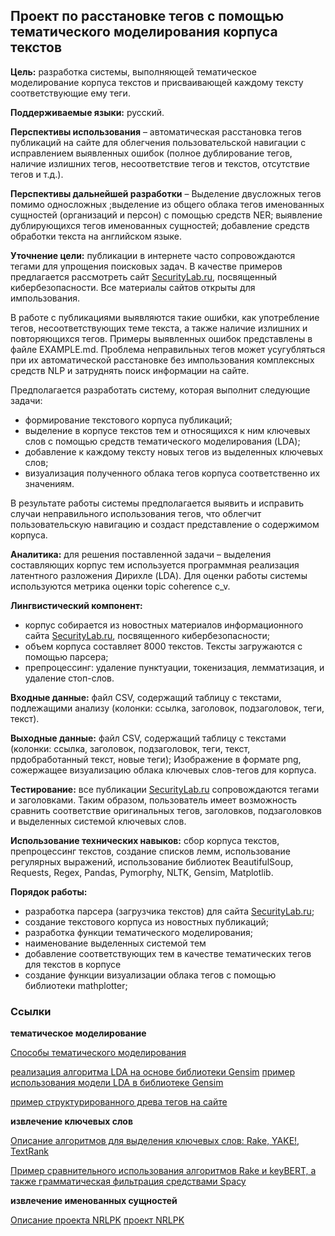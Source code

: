 ## Проект по расстановке тегов с помощью тематического моделирования корпуса текстов

**Цель:** разработка системы, выполняющей тематическое моделирование корпуса текстов и присваивающей каждому тексту соответствующие ему теги.

**Поддерживаемые языки:** русский.

**Перспективы использования** – автоматическая расстановка тегов публикаций на сайте для облегчения пользовательской навигации с исправлением выявленных ошибок (полное дублирование тегов, наличие излишних тегов, несоответствие тегов и текстов, отсутствие тегов и т.д.). 

**Перспективы дальнейшей разработки** – Выделение двусложных тегов помимо односложных ;выделение из общего облака тегов именованных сущностей (организаций и персон) с помощью средств NER; выявление дублирующихся тегов именованных сущностей; добавление средств обработки текста на английском языке.

**Уточнение цели:** публикации в интернете часто сопровождаются тегами для упрощения поисковых задач. В качестве примеров предлагается рассмотреть сайт [SecurityLab.ru](https://www.securitylab.ru/), посвященный кибербезопасности. Все материалы сайтов открыты для импользования.

В работе с публикациями выявляются такие ошибки, как употребление тегов, несоответствующих теме текста, а также наличие излишних и повторяющихся тегов. Примеры выявленных ошибок представлены в файле EXAMPLE.md. Проблема неправильных тегов может усугубляться при их автоматической расстановке без импользования комплексных средств NLP и затруднять поиск информации на сайте.

Предполагается разработать систему, которая выполнит следующие задачи:
- формирование текстового корпуса публикаций;
- выделение в корпусе текстов тем и относящихся к ним ключевых слов с помощью средств тематического моделирования (LDA);
- добавление к каждому тексту новых тегов из выделенных ключевых слов;
- визуализация полученного облака тегов корпуса соответственно их значениям.

В результате работы системы предполагается выявить и исправить случаи неправильного использования тегов, что облегчит пользовательскую навигацию и создаст представление о содержимом корпуса.

**Аналитика:** для решения поставленной задачи – выделения составляющих корпус тем используется программная реализация латентного разложения Дирихле (LDA). Для оценки работы системы используются метрика оценки topic coherence c_v.

**Лингвистический компонент:**
- корпус собирается из новостных материалов информационного сайта [SecurityLab.ru](https://www.securitylab.ru/), посвященного кибербезопасности;
- объем корпуса составляет 8000 текстов. Тексты загружаются с помощью парсера;
- препроцессинг: удаление пунктуации, токенизация, лемматизация, и удаление стоп-слов.

**Входные данные:** файл CSV, содержащий таблицу с текстами, подлежащими анализу (колонки: ссылка, заголовок, подзаголовок, теги, текст).

**Выходные данные:** файл CSV, содержащий таблицу с текстами (колонки: ссылка, заголовок, подзаголовок, теги, текст, прдобработанный текст, новые теги); Изображение в формате png, сожержащее визуализацию облака ключевых слов-тегов для корпуса.

**Тестирование:** все публикации [SecurityLab.ru](https://www.securitylab.ru/) сопровождаются тегами и заголовками. Таким образом, пользователь имеет возможность сравнить соответствие оригинальных тегов, заголовков, подзаголовков и выделенных системой ключевых слов.

**Использование технических навыков:** сбор корпуса текстов, препроцессинг текстов, создание списков лемм, использование регулярных выражений, использование библиотек BeautifulSoup, Requests, Regex, Pandas, Pymorphy, NLTK, Gensim, Matplotlib.

**Порядок работы:**
- разработка парсера (загрузчика текстов) для сайта [SecurityLab.ru](https://www.securitylab.ru/);
- создание текстового корпуса из новостных публикаций;
- разработка функции тематического моделирования;
- наименование выделенных системой тем
- добавление соответствующих тем в качестве тематических тегов для текстов в корпусе
- создание функции визуализации облака тегов с помощью библиотеки mathplotter;
 
### Ссылки

**тематическое моделирование**

[Способы тематического моделирования](https://sysblok.ru/knowhow/kak-ponjat-o-chem-tekst-ne-chitaja-ego/)

[реализация алгоритма LDA на основе библиотеки Gensim](https://sysblok.ru/nlp/kak-sdelat-tematicheskoe-modelirovanie/)
[пример использования модели LDA в библиотеке Gensim](https://radimrehurek.com/gensim/models/ldamodel.html)

[пример структурированного древа тегов на сайте](https://eda.ru/)

**извлечение ключевых слов**

[Описание алгоритмов для выделения ключевых слов: Rake, YAKE!, TextRank](https://vc.ru/newtechaudit/449493-algoritmy-dlya-vydeleniya-klyuchevyh-slov-rake-yake-textrank)

[Пример сравнительного использования алгоритмов Rake и keyBERT, а также грамматическая фильтрация средствами Spacy](https://towardsdatascience.com/keyword-extraction-a-benchmark-of-7-algorithms-in-python-8a905326d93f)

**извлечение именованных сущностей**

[Описание проекта NRLPK](https://habr.com/ru/post/468141/)
[проект NRLPK](https://github.com/avl33/nrlpk)
